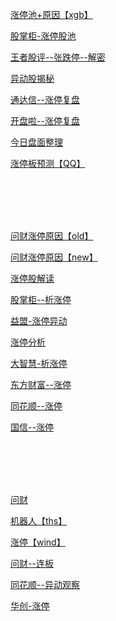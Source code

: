 <a href="https://m.xuangubao.cn/hotpool#boardstock">涨停池+原因【xgb】</a>

<a href="https://sec.gushi.com/policy/kanPan.html?name=limitUpList&dt_from=web">股掌柜-涨停股池</a>

<a href="http://suo.im/4wF2y2">王者股评--张跌停--解密</a>

<a href="http://yuanchuang.10jqka.com.cn/mrnxgg_list/">异动股揭秘</a>

<a href="http://suo.im/4walf9">通达信--涨停复盘</a>

<a href="http://suo.im/4ZuZoP">开盘啦--涨停复盘</a>

<a href="https://nnfp.upchina.com/qyh_pmsl">今日盘面整理</a>

<a href="https://gu.qq.com/resources/shy/news/aikan/index.html#/content-personalPage?id=7464">涨停板预测【QQ】</a>


<br><br><br><br>

<a href="https://m.iwencai.com/wukong/mobile/wapRet.html?q=%E6%91%A9%E7%99%BB%E5%A4%A7%E9%81%93%20%20%20%20%20%20%E6%B6%A8%E5%81%9C%E5%8E%9F%E5%9B%A0&qs=&mediatype=">问财涨停原因【old】</a>

<a href="https://search.10jqka.com.cn/html/wencaimobileresult/result.html?q=%E5%8D%8E%E5%8C%97%E5%88%B6%E8%8D%AF%20%20%20%20%20%20%E6%B6%A8%E5%81%9C%E5%8E%9F%E5%9B%A0&source=ths_mobile_iwencai">问财涨停原因【new】</a>

<a href="https://m.xuangubao.cn/top-gainer">涨停股解读</a>

<a href="http://sec.gushi.com/limitUpIntroduce.html?dt_from=web">股掌柜--析涨停</a>

<a href="http://news.emoney.cn/yidong/">益盟-涨停异动</a>

<a href="https://nnfp.upchina.com/qyh_ztfx">涨停分析</a>

<a href="https://share.gw.com.cn/ztfx/index.html?from=singlemessage&isappinstalled=0#/cal?themeStyleVs=1">大智慧-析涨停</a>

<a href="https://emdatah5.eastmoney.com/NXFXB/V/Index">东方财富--涨停</a>

<a href="http://data.hexin.cn/change/index/">同花顺--涨停</a>

<a href="https://weixin.guosen.com.cn/guosenwx/wxnews/pages/ztyl_list.html#menu-ztyl">国信--涨停</a>

<br><br><br><br>

<a href="https://search.10jqka.com.cn/html/wencaimobileresult/result.html">问财</a>

<a href="https://eq.10jqka.com.cn/ai/webapp/">机器人【ths】</a>

<a href="https://wmstock.wind.com.cn/strategy/view/datacenter/topic/">涨停【wind】</a>

<a href="http://suo.im/4KwEkJ">问财--连板</a>

<a href="http://yuanchuang.10jqka.com.cn/zhangting/">同花顺--异动观察</a>

<a href="https://privi.hcs.wedengta.com/checkMarketStrength.html?type=upStrength.upDown&dt_from=web&webviewType=userActivitesType&dt_page_type=11">华创-涨停</a>